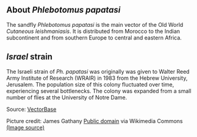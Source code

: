 About *Phlebotomus papatasi*
----------------------------

The sandfly *Phlebotomus papatasi* is the main vector of the Old World
*Cutaneous leishmaniasis*. It is distributed from Morocco to the Indian
subcontinent and from southern Europe to central and eastern Africa.

*Israel* strain
---------------

The Israeli strain of *Ph. papatasi* was originally was given to Walter
Reed Army Institute of Research (WRAIR) in 1983 from the Hebrew
University, Jerusalem. The population size of this colony fluctuated
over time, experiencing several bottlenecks. The colony was expanded
from a small number of flies at the University of Notre Dame.

Source:
[VectorBase](https://veupathdb.org/veupathdb/app/search/dataset/AllDatasets/result?filterTerm=GCA_000262795.1)

Picture credit: 
James Gathany [Public domain](https://commons.wikimedia.org/wiki/Main_Page) via Wikimedia Commons [(Image source)](https://commons.wikimedia.org/wiki/File:Phlebotomus_pappatasi_bloodmeal_begin.jpg)
